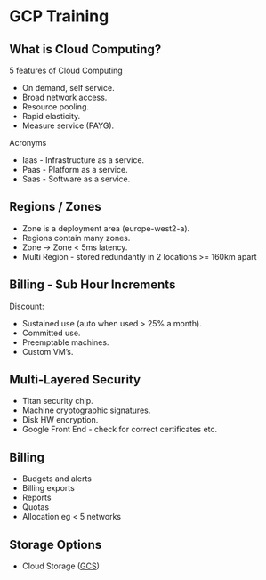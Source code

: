 # GCP Training

## What is Cloud Computing?

5 features of Cloud Computing

-	On demand, self service.
-	Broad network access.
-	Resource pooling.
-	Rapid elasticity.
-	Measure service (PAYG).

Acronyms

-	Iaas - Infrastructure as a service.
-	Paas - Platform as a service.
-	Saas - Software as a service.

## Regions / Zones

-	Zone is a deployment area (europe-west2-a).
-	Regions contain many zones.
-	Zone -&gt; Zone &lt; 5ms latency.
-	Multi Region - stored redundantly in 2 locations &gt;= 160km apart

## Billing - Sub Hour Increments
Discount:

-	Sustained use (auto when used &gt; 25% a month).
-	Committed use.
-	Preemptable machines.
-	Custom VM’s.

## Multi-Layered Security

-	Titan security chip.
-	Machine cryptographic signatures.
-	Disk HW encryption.
-	Google Front End - check for correct certificates etc.

## Billing

-	Budgets and alerts
-	Billing exports
-	Reports
-	Quotas
-	Allocation eg &lt; 5 networks

## Storage Options

-	Cloud Storage (<a href="GCS">GCS</a>)


<!--stackedit_data:
eyJoaXN0b3J5IjpbNTEzODM5OTg0LC03NzY5MTMwMDNdfQ==
-->

